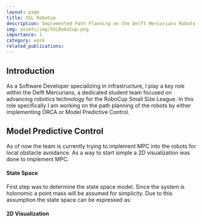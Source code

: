 ```yaml
---
layout: page
title: SSL RoboCup
description: Implemented Path Planning on the Delft Mercurians Robots
img: assets/img/SSLRoboCup.png
importance: 1
category: work
related_publications: 
---
```


## Introduction

As a Software Developer specializing in infrastructure, I play a key role within the Delft Mercurians, a dedicated student team focused on advancing robotics technology for the RoboCup Small Size League. In this role specifically I am working on the path planning of the robots by either implementing ORCA or Model Predictive Control.

## Model Predictive Control

As of now the team is currently trying to implement MPC into the robots for local obstacle avoidance. As a way to start simple a 2D visualization was done to implement MPC.

#### State Space 

First step was to determine the state space model. Since the system is holonomic a point mass will be assumed for simplicity. Due to this assumption the state space can be expressed as:


#### 2D Visualization 
